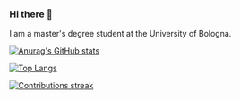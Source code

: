 ### Hi there 👋
I am a master's degree student at the University of Bologna.

<!--
**DenGuzawr22/DenGuzawr22** is a ✨ _special_ ✨ repository because its `README.md` (this file) appears on your GitHub profile.

Here are some ideas to get you started:

- 🔭 I’m currently working on ...
- 🌱 I’m currently learning ...
- 👯 I’m looking to collaborate on ...
- 🤔 I’m looking for help with ...
- 💬 Ask me about ...
- 📫 How to reach me: ...
- 😄 Pronouns: ...
- ⚡ Fun fact: ...
-->

[![Anurag's GitHub stats](https://github-readme-stats.vercel.app/api?username=DenGuzawr22&hide=contribs,issues,prs&theme=merko)](https://github.com/anuraghazra/github-readme-stats)

[![Top Langs](https://github-readme-stats.vercel.app/api/top-langs/?username=DenGuzawr22&theme=merko&langs_count=10&layout=compact)](https://github.com/anuraghazra/github-readme-stats)


[![Contributions streak](https://github-readme-streak-stats.herokuapp.com/?user=DenGuzawr22&theme=merko)](https://github.com/anuraghazra/github-readme-stats)

